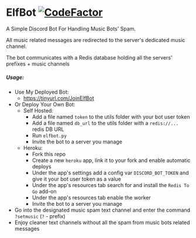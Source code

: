 # ElfBot [![CodeFactor](https://www.codefactor.io/repository/github/elfein7night/elfbot/badge)](https://www.codefactor.io/repository/github/elfein7night/elfbot)
A Simple Discord Bot For Handling Music Bots' Spam.

All music related messages are redirected to the server's dedicated music channel.

The bot communicates with a Redis database holding all the servers' prefixes + music channels

##### Usage:
  - Use My Deployed Bot:
    - https://tinyurl.com/JoinElfBot
  - Or Deploy Your Own Bot:
    - Self Hosted:
      - Add a file named ```token``` to the utils folder with your bot user token
      - Add a file named ```db_url``` to the utils folder with a ```redis://...``` redis DB URL
      - Run ```elfbot.py```
      - Invite the bot to a server you manage
    - Heroku:
      - Fork this repo
      - Create a new ```heroku``` app, link it to your fork and enable automatic deploys
      - Under the app's settings add a config var ```DISCORD_BOT_TOKEN``` and give it your bot user token as a value
      - Under the app's resources tab search for and install the ```Redis To Go``` add-on
      - Under the app's resources tab enable the worker
      - Invite the bot to a server you manage
  - Go into the designated music spam text channel and enter the command ```?setmusic``` (```?``` - prefix)
  - Enjoy cleaner text channels without all the spam from music bots related messages
